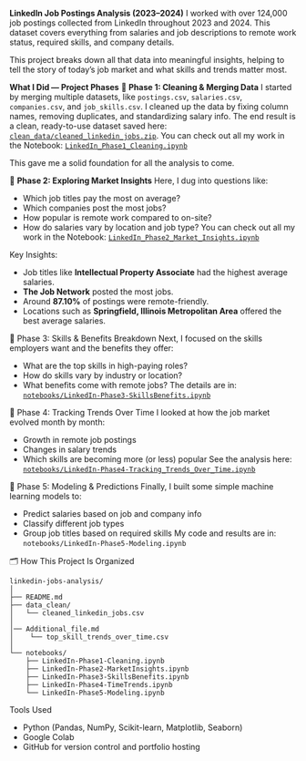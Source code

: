 **LinkedIn Job Postings Analysis (2023–2024)**
I worked with over 124,000 job postings collected from LinkedIn throughout 2023 and 2024. This dataset covers everything from salaries and job descriptions to remote work status, required skills, and company details.

This project breaks down all that data into meaningful insights, helping to tell the story of today’s job market and what skills and trends matter most.


**What I Did — Project Phases**
🔹 **Phase 1: Cleaning & Merging Data**
I started by merging multiple datasets, like `postings.csv`, `salaries.csv`, `companies.csv`, and `job_skills.csv`.  I cleaned up the data by fixing column names, removing duplicates, and standardizing salary info.  The end result is a clean, ready-to-use dataset saved here: [`clean_data/cleaned_linkedin_jobs.zip`](clean_data/cleaned_linkedin_jobs.zip). 
You can check out all my work in the Notebook: [`LinkedIn_Phase1_Cleaning.ipynb`](notebooks/LinkedIn_Phase1_Cleaning.ipynb)


This gave me a solid foundation for all the analysis to come.


🔹 **Phase 2: Exploring Market Insights**
Here, I dug into questions like:  
- Which job titles pay the most on average?  
- Which companies post the most jobs?  
- How popular is remote work compared to on-site?  
- How do salaries vary by location and job type?
 You can check out all my work in the Notebook: [`LinkedIn_Phase2_Market_Insights.ipynb`](notebooks/LinkedIn_Phase2_Market_Insights.ipynb)

Key Insights:
- Job titles like **Intellectual Property Associate** had the highest average salaries.
- **The Job Network** posted the most jobs.
- Around **87.10%** of postings were remote-friendly.
- Locations such as **Springfield, Illinois Metropolitan Area** offered the best average salaries.
  



🔹 Phase 3: Skills & Benefits Breakdown
Next, I focused on the skills employers want and the benefits they offer:  
- What are the top skills in high-paying roles?  
- How do skills vary by industry or location?  
- What benefits come with remote jobs?
The details are in: [`notebooks/LinkedIn-Phase3-SkillsBenefits.ipynb`](notebooks/LinkedIn-Phase3-SkillsBenefits.ipynb)

  
🔹 Phase 4: Tracking Trends Over Time
I looked at how the job market evolved month by month:  
- Growth in remote job postings  
- Changes in salary trends  
- Which skills are becoming more (or less) popular
See the analysis here: [`notebooks/LinkedIn-Phase4-Tracking_Trends_Over_Time.ipynb`](notebooks/LinkedIn-Phase4-Tracking_Trends_Over_Time.ipynb)


🔹 Phase 5: Modeling & Predictions
Finally, I built some simple machine learning models to:  
- Predict salaries based on job and company info  
- Classify different job types  
- Group job titles based on required skills
My code and results are in: `notebooks/LinkedIn-Phase5-Modeling.ipynb`


🗂 How This Project Is Organized
```
linkedin-jobs-analysis/
│
├── README.md
├── data_clean/
│   └── cleaned_linkedin_jobs.csv
│
│── Additional_file.md
│    └── top_skill_trends_over_time.csv
│
└── notebooks/
    ├── LinkedIn-Phase1-Cleaning.ipynb
    ├── LinkedIn-Phase2-MarketInsights.ipynb
    ├── LinkedIn-Phase3-SkillsBenefits.ipynb
    ├── LinkedIn-Phase4-TimeTrends.ipynb
    └── LinkedIn-Phase5-Modeling.ipynb
```


Tools Used
- Python (Pandas, NumPy, Scikit-learn, Matplotlib, Seaborn)
- Google Colab
- GitHub for version control and portfolio hosting
